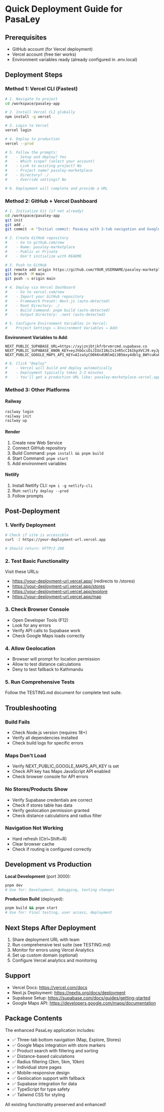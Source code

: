 # Quick Deployment Guide for PasaLey

## Prerequisites
- GitHub account (for Vercel deployment)
- Vercel account (free tier works)
- Environment variables ready (already configured in .env.local)

## Deployment Steps

### Method 1: Vercel CLI (Fastest)

```bash
# 1. Navigate to project
cd /workspace/pasaley-app

# 2. Install Vercel CLI globally
npm install -g vercel

# 3. Login to Vercel
vercel login

# 4. Deploy to production
vercel --prod

# 5. Follow the prompts:
#    - Setup and deploy? Yes
#    - Which scope? (select your account)
#    - Link to existing project? No
#    - Project name? pasaley-marketplace
#    - Directory? ./
#    - Override settings? No

# 6. Deployment will complete and provide a URL
```

### Method 2: GitHub + Vercel Dashboard

```bash
# 1. Initialize Git (if not already)
cd /workspace/pasaley-app
git init
git add .
git commit -m "Initial commit: PasaLey with 3-tab navigation and Google Maps"

# 2. Create GitHub repository
#    - Go to github.com/new
#    - Name: pasaley-marketplace
#    - Public or Private
#    - Don't initialize with README

# 3. Push to GitHub
git remote add origin https://github.com/YOUR_USERNAME/pasaley-marketplace.git
git branch -M main
git push -u origin main

# 4. Deploy via Vercel Dashboard
#    - Go to vercel.com/new
#    - Import your GitHub repository
#    - Framework Preset: Next.js (auto-detected)
#    - Root Directory: ./
#    - Build Command: pnpm build (auto-detected)
#    - Output Directory: .next (auto-detected)

# 5. Configure Environment Variables in Vercel:
#    Project Settings → Environment Variables → Add:
```

**Environment Variables to Add**:
```
NEXT_PUBLIC_SUPABASE_URL=https://xyjznjbtjkfrbrvmrcmd.supabase.co
NEXT_PUBLIC_SUPABASE_ANON_KEY=eyJhbGciOiJIUzI1NiIsInR5cCI6IkpXVCJ9.eyJpc3MiOiJzdXBhYmFzZSIsInJlZiI6Inh5anpuamJ0amtmcmJydm1yY21kIiwicm9sZSI6ImFub24iLCJpYXQiOjE3NjE4MjY1NjcsImV4cCI6MjA3NzQwMjU2N30._FU4LHD3iK1plG3wb5cs3eAgl5LgoUn6ifh_YXRICCo
NEXT_PUBLIC_GOOGLE_MAPS_API_KEY=AIzaSyCO0kKndUNlmQi3B5mxy4dblg_8WYcuKuk
```

```bash
# 6. Click "Deploy"
#    - Vercel will build and deploy automatically
#    - Deployment typically takes 2-3 minutes
#    - You'll get a production URL like: pasaley-marketplace.vercel.app
```

### Method 3: Other Platforms

#### Railway
```bash
railway login
railway init
railway up
```

#### Render
1. Create new Web Service
2. Connect GitHub repository
3. Build Command: `pnpm install && pnpm build`
4. Start Command: `pnpm start`
5. Add environment variables

#### Netlify
1. Install Netlify CLI: `npm i -g netlify-cli`
2. Run: `netlify deploy --prod`
3. Follow prompts

## Post-Deployment

### 1. Verify Deployment
```bash
# Check if site is accessible
curl -I https://your-deployment-url.vercel.app

# Should return: HTTP/2 200
```

### 2. Test Basic Functionality
Visit these URLs:
- https://your-deployment-url.vercel.app/ (redirects to /stores)
- https://your-deployment-url.vercel.app/stores
- https://your-deployment-url.vercel.app/explore
- https://your-deployment-url.vercel.app/map

### 3. Check Browser Console
- Open Developer Tools (F12)
- Look for any errors
- Verify API calls to Supabase work
- Check Google Maps loads correctly

### 4. Allow Geolocation
- Browser will prompt for location permission
- Allow to test distance calculations
- Deny to test fallback to Kathmandu

### 5. Run Comprehensive Tests
Follow the TESTING.md document for complete test suite.

## Troubleshooting

### Build Fails
- Check Node.js version (requires 18+)
- Verify all dependencies installed
- Check build logs for specific errors

### Maps Don't Load
- Verify NEXT_PUBLIC_GOOGLE_MAPS_API_KEY is set
- Check API key has Maps JavaScript API enabled
- Check browser console for API errors

### No Stores/Products Show
- Verify Supabase credentials are correct
- Check if stores table has data
- Verify geolocation permission granted
- Check distance calculations and radius filter

### Navigation Not Working
- Hard refresh (Ctrl+Shift+R)
- Clear browser cache
- Check if routing is configured correctly

## Development vs Production

**Local Development** (port 3000):
```bash
pnpm dev
# Use for: Development, debugging, testing changes
```

**Production Build** (deployed):
```bash
pnpm build && pnpm start
# Use for: Final testing, user access, deployment
```

## Next Steps After Deployment

1. Share deployment URL with team
2. Run comprehensive test suite (see TESTING.md)
3. Monitor for errors using Vercel Analytics
4. Set up custom domain (optional)
5. Configure Vercel analytics and monitoring

## Support

- Vercel Docs: https://vercel.com/docs
- Next.js Deployment: https://nextjs.org/docs/deployment
- Supabase Setup: https://supabase.com/docs/guides/getting-started
- Google Maps API: https://developers.google.com/maps/documentation

## Package Contents

The enhanced PasaLey application includes:
- ✅ Three-tab bottom navigation (Map, Explore, Stores)
- ✅ Google Maps integration with store markers
- ✅ Product search with filtering and sorting
- ✅ Distance-based calculations
- ✅ Radius filtering (2km, 5km, 10km)
- ✅ Individual store pages
- ✅ Mobile-responsive design
- ✅ Geolocation support with fallback
- ✅ Supabase integration for data
- ✅ TypeScript for type safety
- ✅ Tailwind CSS for styling

All existing functionality preserved and enhanced!
